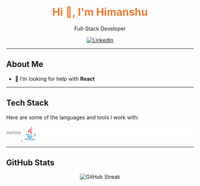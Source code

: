 
<h1 align="center"  style="color:#eb7a34" >Hi 👋, I'm Himanshu</h1>
<p align="center">Full-Stack Developer</p>

<p align="center">
  <a href="https://linkedin.com/in/himanshu-sangwan08" target="_blank">
    <img src="https://raw.githubusercontent.com/rahuldkjain/github-profile-readme-generator/master/src/images/icons/Social/linked-in-alt.svg" alt="LinkedIn" height="30" width="40" />
  </a>
</p>

---
<!--<p align="left"> <img src="https://komarev.com/ghpvc/?username=himanshu8443&label=Profile%20views&color=0e75b6&style=flat" alt="himanshu8443" /> </p>-->

## About Me


- 🤝 I’m looking for help with **React**

---

## Tech Stack

Here are some of the languages and tools I work with:

<p align="left" style="background-color:white">
  <a href="https://expressjs.com" target="_blank" rel="noreferrer">
    <img src="https://raw.githubusercontent.com/devicons/devicon/master/icons/express/express-original-wordmark.svg" alt="Express" width="40" height="40"/>
  </a>
  <a href="https://www.java.com" target="_blank" rel="noreferrer">
    <img src="https://raw.githubusercontent.com/devicons/devicon/master/icons/java/java-original.svg" alt="Java" width="40" height="40"/>
  </a>
  <!-- Add more icons for your tech stack -->
</p>

---



## GitHub Stats

<p align="center">
  <img src="https://github-readme-streak-stats.herokuapp.com/?user=himanshu8443" alt="GitHub Streak" />
</p>
